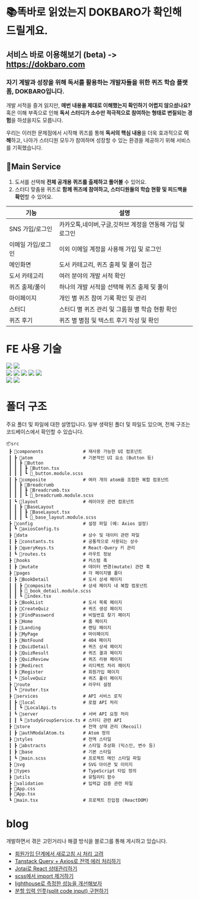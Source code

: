 # 📚똑바로 읽었는지 DOKBARO가 확인해 드릴게요.

## 서비스 바로 이용해보기 (beta) -> https://dokbaro.com

### 자기 계발과 성장을 위해 독서를 활용하는 **개발자들을 위한 퀴즈 학습 플랫폼, DOKBARO**입니다.

개발 서적을 즐겨 읽지만, **매번 내용을 제대로 이해했는지 확인하기 어렵지 않으셨나요?** 혹은 이해 부족으로 인해 **독서 스터디가 소수만 적극적으로 참여하는 형태로 변질되는 경험**을 하셨을지도 모릅니다.

우리는 이러한 문제점에서 시작해 퀴즈를 통해 **독서의 핵심 내용**을 더욱 효과적으로 **이해**하고, 나아가 스터디원 모두가 참여하며 성장할 수 있는 환경을 제공하기 위해 서비스를 기획했습니다.

## 📕Main Service

1. 도서를 선택해 **전체 공개용 퀴즈를 출제하고 풀어볼** 수 있어요.
2. 스터디 맞춤용 퀴즈로 **함께 퀴즈에 참여하고, 스터디원들의 학습 현황 및 피드백을 확인**할 수 있어요.

| **기능**           | **설명**                                                 |
| ------------------ | -------------------------------------------------------- |
| SNS 가입/로그인    | 카카오톡,네이버,구글,깃허브 계정을 연동해 가입 및 로그인 |
| 이메일 가입/로그인 | 이외 이메일 계정을 사용해 가입 및 로그인                 |
| 메인화면           | 도서 카테고리, 퀴즈 출제 및 풀이 접근                    |
| 도서 카테고리      | 여러 분야의 개발 서적 확인                               |
| 퀴즈 출제/풀이     | 하나의 개발 서적을 선택해 퀴즈 출제 및 풀이              |
| 마이페이지         | 개인 별 퀴즈 참여 기록 확인 및 관리                      |
| 스터디             | 스터디 별 퀴즈 관리 및 그룹원 별 학습 현황 확인          |
| 퀴즈 후기          | 퀴즈 별 별점 및 텍스트 후기 작성 및 확인                 |

# FE 사용 기술

<div>
  <img src="https://img.shields.io/badge/Yarn-2C8EBB?style=for-the-badge&logo=yarn&logoColor=white" /> 
  <img src="https://img.shields.io/badge/Vite-646CFF?style=for-the-badge&logo=Vite&logoColor=white" />
</div>
<div>
  <img src="https://img.shields.io/badge/react-61DAFB?style=for-the-badge&logo=react&logoColor=black" /> 
  <img src="https://img.shields.io/badge/Typescript-3178C6?style=for-the-badge&logo=SCSS&logoColor=white"/>
  <img src="https://img.shields.io/badge/Scss-CC6699?style=for-the-badge&logo=Sass&logoColor=white"/>
  <img src="https://img.shields.io/badge/TanStack Query-FF4154?style=for-the-badge&logo=reactquery&logoColor=white" />
  <img src="https://img.shields.io/badge/Jotai-181717?style=for-the-badge&logo=""&logoColor=white" />
</div>
<div>
  <img src="https://img.shields.io/badge/git-F05032?style=for-the-badge&logo=git&logoColor=white" /> 
  <img src="https://img.shields.io/badge/github-181717?style=for-the-badge&logo=github&logoColor=white" /> 
</div>

# 폴더 구조

주요 폴더 및 파일에 대한 설명입니다. 일부 생략된 폴더 및 파일도 있으며, 전체 구조는 코드베이스에서 확인할 수 있습니다.

```plaintext
📦src
 ┣ 📂components               # 재사용 가능한 UI 컴포넌트
 ┃ ┣ 📂atom                   # 기본적인 UI 요소 (Button 등)
 ┃ ┃ ┣ 📂Button
 ┃ ┃ ┃ ┣ 📜Button.tsx
 ┃ ┃ ┃ ┗ 📜_button.module.scss
 ┃ ┣ 📂composite              # 여러 개의 atom을 조합한 복합 컴포넌트
 ┃ ┃ ┣ 📂Breadcrumb
 ┃ ┃ ┃ ┣ 📜Breadcrumb.tsx
 ┃ ┃ ┃ ┗ 📜_breadcrumb.module.scss
 ┃ ┗ 📂layout                 # 레이아웃 관련 컴포넌트
 ┃ ┃ ┣ 📂BaseLayout
 ┃ ┃ ┃ ┣ 📜BaseLayout.tsx
 ┃ ┃ ┃ ┗ 📜_base_layout.module.scss
 ┣ 📂config                   # 설정 파일 (예: Axios 설정)
 ┃ ┗ 📜axiosConfig.ts
 ┣ 📂data                     # 상수 및 데이터 관련 파일
 ┃ ┣ 📜constants.ts           # 공통적으로 사용되는 상수
 ┃ ┣ 📜queryKeys.ts           # React-Query 키 관리
 ┃ ┗ 📜routes.ts              # 라우트 정보
 ┣ 📂hooks                    # 커스텀 훅
 ┃ ┣ 📂mutate                 # 데이터 변경(mutate) 관련 훅
 ┣ 📂pages                    # 각 페이지별 폴더
 ┃ ┣ 📂BookDetail             # 도서 상세 페이지
 ┃ ┃ ┣ 📂composite            # 상세 페이지 내 복합 컴포넌트
 ┃ ┃ ┣ 📜_book_detail.module.scss
 ┃ ┃ ┗ 📜index.tsx
 ┃ ┣ 📂BookList               # 도서 목록 페이지
 ┃ ┣ 📂CreateQuiz             # 퀴즈 생성 페이지
 ┃ ┣ 📂FindPassword           # 비밀번호 찾기 페이지
 ┃ ┣ 📂Home                   # 홈 페이지
 ┃ ┣ 📂Landing                # 랜딩 페이지
 ┃ ┣ 📂MyPage                 # 마이페이지
 ┃ ┣ 📂NotFound               # 404 페이지
 ┃ ┣ 📂QuizDetail             # 퀴즈 상세 페이지
 ┃ ┣ 📂QuizResult             # 퀴즈 결과 페이지
 ┃ ┣ 📂QuizReview             # 퀴즈 리뷰 페이지
 ┃ ┣ 📂Redirect               # 리디렉트 처리 페이지
 ┃ ┣ 📂Register               # 회원가입 페이지
 ┃ ┗ 📂SolveQuiz              # 퀴즈 풀이 페이지
 ┣ 📂route                    # 라우터 설정
 ┃ ┗ 📜router.tsx
 ┣ 📂services                 # API 서비스 로직
 ┃ ┣ 📂local                  # 로컬 API 처리
 ┃ ┃ ┗ 📜LocalApi.ts
 ┃ ┗ 📂server                 # 서버 API 요청 처리
 ┃ ┃ ┗ 📜studyGroupService.ts # 스터디 관련 API
 ┣ 📂store                    # 전역 상태 관리 (Recoil)
 ┃ ┣ 📜authModalAtom.ts       # Atom 정의
 ┣ 📂styles                   # 전역 스타일
 ┃ ┣ 📂abstracts              # 스타일 추상화 (믹스인, 변수 등)
 ┃ ┣ 📂base                   # 기본 스타일
 ┃ ┗ 📜main.scss              # 프로젝트 메인 스타일 파일
 ┣ 📂svg                      # SVG 아이콘 및 이미지
 ┣ 📂types                    # TypeScript 타입 정의
 ┣ 📂utils                    # 유틸리티 함수
 ┣ 📂validation               # 입력값 검증 관련 파일
 ┣ 📜App.css
 ┣ 📜App.tsx
 ┗ 📜main.tsx                 # 프로젝트 진입점 (ReactDOM)
```

# blog

개발하면서 겪은 고민거리나 해결 방식을 블로그를 통해 게시하고 있습니다.

- [회원가입 단계에서 새로고침 시 처리 고려](https://velog.io/@page1597/회원가입-단계에서-새로고침-시-처리-고려)
- [Tanstack Query + Axios로 전역 에러 처리하기](https://velog.io/@page1597/Tanstack-Query-Axios로-전역-에러-처리하기)
- [Jotai로 React 상태관리하기](https://velog.io/@yeshforest/Jotai%EB%A1%9C-React-%EC%83%81%ED%83%9C%EA%B4%80%EB%A6%AC%ED%95%98%EA%B8%B0-2)
- [scss에서 import 제거하기](https://velog.io/@yeshforest/scss-import-use)
- [lighthouse로 측정한 성능을 개선해보자](https://velog.io/@yeshforest/lighthouse%EB%A5%BC-%ED%86%B5%ED%95%9C-%EC%84%B1%EB%8A%A5%EA%B0%9C%EC%84%A0)
- [분할 입력 인풋(split code input) 구현하기](https://velog.io/@page1597/%EB%B6%84%ED%95%A0-%EC%9E%85%EB%A0%A5-%EC%9D%B8%ED%92%8Bsplit-code-input-%EA%B5%AC%ED%98%84%ED%95%98%EA%B8%B0)
